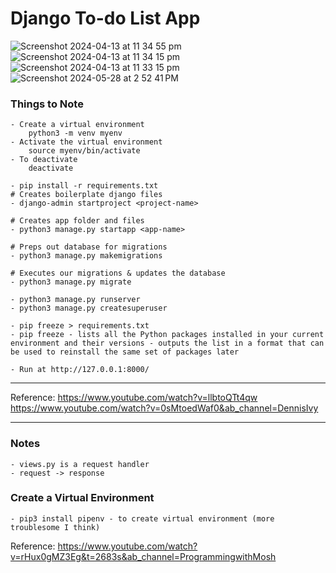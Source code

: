 # Django To-do List App

![Screenshot 2024-04-13 at 11 34 55 pm](https://github.com/nuyiep/Django-To-do-List-App/assets/53002130/e00779e0-120e-4ec4-b31e-71f4c21f30a5)
![Screenshot 2024-04-13 at 11 34 15 pm](https://github.com/nuyiep/Django-To-do-List-App/assets/53002130/2763abf8-366e-4532-9f4c-6d729d1fd284)
![Screenshot 2024-04-13 at 11 33 15 pm](https://github.com/nuyiep/Django-To-do-List-App/assets/53002130/a0328865-9973-4591-852e-8493e0ef0bca)
![Screenshot 2024-05-28 at 2 52 41 PM](https://github.com/nuyiep/Django-To-do-List-App/assets/53002130/88c6189c-358a-42ca-b289-3e7e09c57df9)

### Things to Note
	- Create a virtual environment 
		python3 -m venv myenv
	- Activate the virtual environment
		source myenv/bin/activate
	- To deactivate
		deactivate 

	- pip install -r requirements.txt
	# Creates boilerplate django files
	- django-admin startproject <project-name>

	# Creates app folder and files
	- python3 manage.py startapp <app-name>

	# Preps out database for migrations
	- python3 manage.py makemigrations

	# Executes our migrations & updates the database
	- python3 manage.py migrate

	- python3 manage.py runserver
	- python3 manage.py createsuperuser

	- pip freeze > requirements.txt
	- pip freeze - lists all the Python packages installed in your current environment and their versions - outputs the list in a format that can be used to reinstall the same set of packages later

 	- Run at http://127.0.0.1:8000/
___

Reference: 
https://www.youtube.com/watch?v=llbtoQTt4qw
https://www.youtube.com/watch?v=0sMtoedWaf0&ab_channel=DennisIvy
___
### Notes
	- views.py is a request handler
	- request -> response

### Create a Virtual Environment 
	- pip3 install pipenv - to create virtual environment (more troublesome I think)

Reference: https://www.youtube.com/watch?v=rHux0gMZ3Eg&t=2683s&ab_channel=ProgrammingwithMosh 